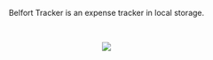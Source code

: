 <p align="center" >Belfort Tracker is an expense tracker in local storage.</p> <br>

<p align="center">
  <img src="https://user-images.githubusercontent.com/77449139/206186946-ff0cf049-5b06-4a35-a19c-3afa7967e3a4.png">
</p>
